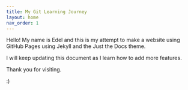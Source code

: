 ```yaml
---
title: My Git Learning Journey
layout: home
nav_order: 1
---
```


Hello! My name is Edel and this is my attempt to make a website using GitHub Pages using Jekyll and the Just the Docs theme. 

I will keep updating this document as I learn how to add more features. 

Thank you for visiting. 

:) 

